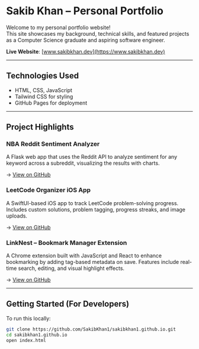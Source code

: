 # Sakib Khan – Personal Portfolio

Welcome to my personal portfolio website!  
This site showcases my background, technical skills, and featured projects as a Computer Science graduate and aspiring software engineer.

**Live Website**: [www.sakibkhan.dev](https://www.sakibkhan.dev)

---

## Technologies Used

- HTML, CSS, JavaScript
- Tailwind CSS for styling
- GitHub Pages for deployment

---

## Project Highlights

### NBA Reddit Sentiment Analyzer
A Flask web app that uses the Reddit API to analyze sentiment for any keyword across a subreddit, visualizing the results with charts.

→ [View on GitHub](https://github.com/SakibKhan1/reddit-sentiment-tracker)

### LeetCode Organizer iOS App
A SwiftUI-based iOS app to track LeetCode problem-solving progress. Includes custom solutions, problem tagging, progress streaks, and image uploads.

→ [View on GitHub](https://github.com/SakibKhan1/reddit-sentiment-tracker)

### LinkNest – Bookmark Manager Extension
A Chrome extension built with JavaScript and React to enhance bookmarking by adding tag-based metadata on save. Features include real-time search, editing, and visual highlight effects.

→ [View on GitHub](https://github.com/SakibKhan1/reddit-sentiment-tracker)

---

## Getting Started (For Developers)

To run this locally:
```bash
git clone https://github.com/SakibKhan1/sakibkhan1.github.io.git
cd sakibkhan1.github.io
open index.html
